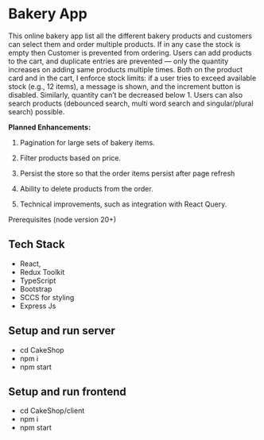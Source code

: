 # Bakery App

This online bakery app list all the different bakery products and customers can select them and order multiple products. 
If in any case the stock is empty then Customer is prevented from ordering. 
Users can add products to the cart, and duplicate entries are prevented — only the quantity increases on adding same products multiple times. 
Both on the product card and in the cart, I enforce stock limits: if a user tries to exceed available stock (e.g., 12 items), a message is shown, and the increment button is disabled. 
Similarly, quantity can’t be decreased below 1. Users can also search products (debounced search, multi word search and singular/plural search) possible.

**Planned Enhancements:**
1. Pagination for large sets of bakery items. 

2. Filter products based on price.
3. Persist the store so that the order items persist after page refresh

4. Ability to delete products from the order.

5. Technical improvements, such as integration with React Query.

Prerequisites
(node version 20+)

## Tech Stack

- React,
- Redux Toolkit
- TypeScript
- Bootstrap
- SCCS for styling
- Express Js

## Setup and run server

- cd CakeShop
- npm i
- npm start

## Setup and run frontend

- cd CakeShop/client
- npm i
- npm start
